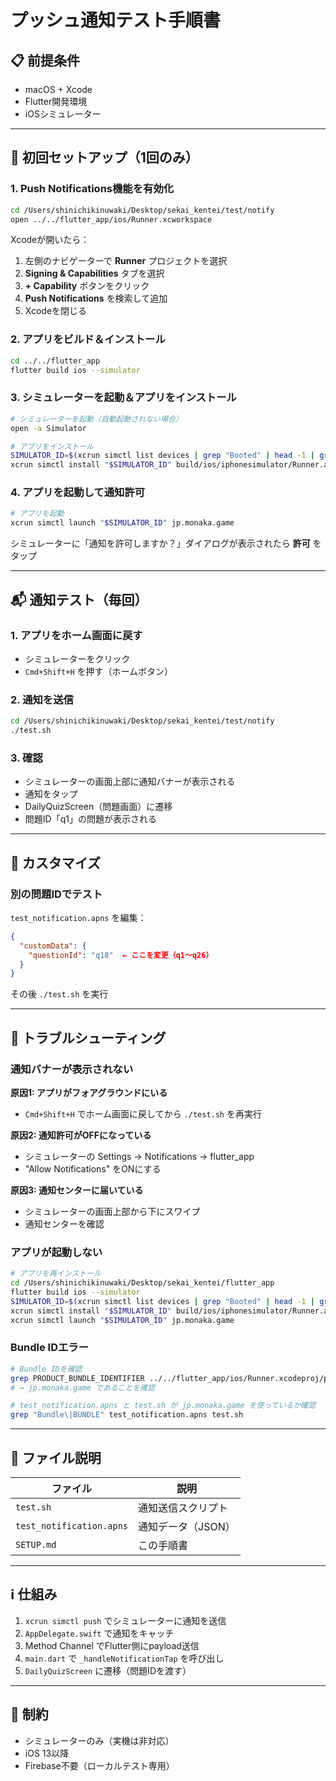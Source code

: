 # プッシュ通知テスト手順書

## 📋 前提条件

- macOS + Xcode
- Flutter開発環境
- iOSシミュレーター

---

## 🚀 初回セットアップ（1回のみ）

### 1. Push Notifications機能を有効化

```bash
cd /Users/shinichikinuwaki/Desktop/sekai_kentei/test/notify
open ../../flutter_app/ios/Runner.xcworkspace
```

Xcodeが開いたら：

1. 左側のナビゲーターで **Runner** プロジェクトを選択
2. **Signing & Capabilities** タブを選択
3. **+ Capability** ボタンをクリック
4. **Push Notifications** を検索して追加
5. Xcodeを閉じる

### 2. アプリをビルド＆インストール

```bash
cd ../../flutter_app
flutter build ios --simulator
```

### 3. シミュレーターを起動＆アプリをインストール

```bash
# シミュレーターを起動（自動起動されない場合）
open -a Simulator

# アプリをインストール
SIMULATOR_ID=$(xcrun simctl list devices | grep "Booted" | head -1 | grep -o -E "\([A-F0-9-]+\)" | tr -d "()")
xcrun simctl install "$SIMULATOR_ID" build/ios/iphonesimulator/Runner.app
```

### 4. アプリを起動して通知許可

```bash
# アプリを起動
xcrun simctl launch "$SIMULATOR_ID" jp.monaka.game
```

シミュレーターに「通知を許可しますか？」ダイアログが表示されたら **許可** をタップ

---

## 📬 通知テスト（毎回）

### 1. アプリをホーム画面に戻す

- シミュレーターをクリック
- `Cmd+Shift+H` を押す（ホームボタン）

### 2. 通知を送信

```bash
cd /Users/shinichikinuwaki/Desktop/sekai_kentei/test/notify
./test.sh
```

### 3. 確認

- シミュレーターの画面上部に通知バナーが表示される
- 通知をタップ
- DailyQuizScreen（問題画面）に遷移
- 問題ID「q1」の問題が表示される

---

## 🔧 カスタマイズ

### 別の問題IDでテスト

`test_notification.apns` を編集：

```json
{
  "customData": {
    "questionId": "q18"  ← ここを変更（q1〜q26）
  }
}
```

その後 `./test.sh` を実行

---

## 🐛 トラブルシューティング

### 通知バナーが表示されない

**原因1: アプリがフォアグラウンドにいる**
- `Cmd+Shift+H` でホーム画面に戻してから `./test.sh` を再実行

**原因2: 通知許可がOFFになっている**
- シミュレーターの Settings → Notifications → flutter_app
- "Allow Notifications" をONにする

**原因3: 通知センターに届いている**
- シミュレーターの画面上部から下にスワイプ
- 通知センターを確認

### アプリが起動しない

```bash
# アプリを再インストール
cd /Users/shinichikinuwaki/Desktop/sekai_kentei/flutter_app
flutter build ios --simulator
SIMULATOR_ID=$(xcrun simctl list devices | grep "Booted" | head -1 | grep -o -E "\([A-F0-9-]+\)" | tr -d "()")
xcrun simctl install "$SIMULATOR_ID" build/ios/iphonesimulator/Runner.app
xcrun simctl launch "$SIMULATOR_ID" jp.monaka.game
```

### Bundle IDエラー

```bash
# Bundle IDを確認
grep PRODUCT_BUNDLE_IDENTIFIER ../../flutter_app/ios/Runner.xcodeproj/project.pbxproj
# → jp.monaka.game であることを確認

# test_notification.apns と test.sh が jp.monaka.game を使っているか確認
grep "Bundle\|BUNDLE" test_notification.apns test.sh
```

---

## 📝 ファイル説明

| ファイル | 説明 |
|---------|------|
| `test.sh` | 通知送信スクリプト |
| `test_notification.apns` | 通知データ（JSON） |
| `SETUP.md` | この手順書 |

---

## ℹ️ 仕組み

1. `xcrun simctl push` でシミュレーターに通知を送信
2. `AppDelegate.swift` で通知をキャッチ
3. Method Channel でFlutter側にpayload送信
4. `main.dart` で `_handleNotificationTap` を呼び出し
5. `DailyQuizScreen` に遷移（問題IDを渡す）

---

## 📌 制約

- シミュレーターのみ（実機は非対応）
- iOS 13以降
- Firebase不要（ローカルテスト専用）
